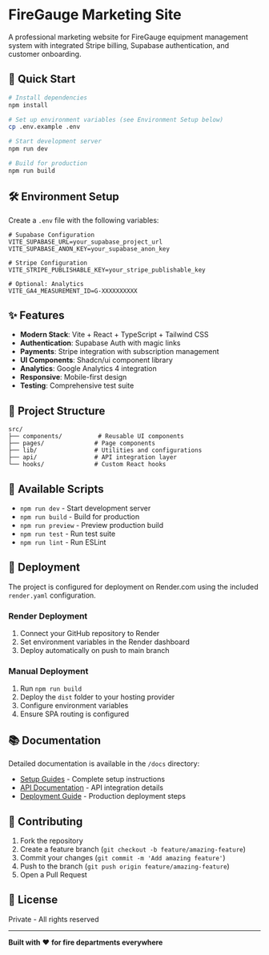 # FireGauge Marketing Site

A professional marketing website for FireGauge equipment management system with integrated Stripe billing, Supabase authentication, and customer onboarding.

## 🚀 Quick Start

```bash
# Install dependencies
npm install

# Set up environment variables (see Environment Setup below)
cp .env.example .env

# Start development server
npm run dev

# Build for production
npm run build
```

## 🛠 Environment Setup

Create a `.env` file with the following variables:

```env
# Supabase Configuration
VITE_SUPABASE_URL=your_supabase_project_url
VITE_SUPABASE_ANON_KEY=your_supabase_anon_key

# Stripe Configuration
VITE_STRIPE_PUBLISHABLE_KEY=your_stripe_publishable_key

# Optional: Analytics
VITE_GA4_MEASUREMENT_ID=G-XXXXXXXXXX
```

## ✨ Features

- **Modern Stack**: Vite + React + TypeScript + Tailwind CSS
- **Authentication**: Supabase Auth with magic links
- **Payments**: Stripe integration with subscription management
- **UI Components**: Shadcn/ui component library
- **Analytics**: Google Analytics 4 integration
- **Responsive**: Mobile-first design
- **Testing**: Comprehensive test suite

## 📁 Project Structure

```
src/
├── components/          # Reusable UI components
├── pages/              # Page components
├── lib/                # Utilities and configurations
├── api/                # API integration layer
└── hooks/              # Custom React hooks
```

## 🔧 Available Scripts

- `npm run dev` - Start development server
- `npm run build` - Build for production
- `npm run preview` - Preview production build
- `npm run test` - Run test suite
- `npm run lint` - Run ESLint

## 🚀 Deployment

The project is configured for deployment on Render.com using the included `render.yaml` configuration.

### Render Deployment
1. Connect your GitHub repository to Render
2. Set environment variables in the Render dashboard
3. Deploy automatically on push to main branch

### Manual Deployment
1. Run `npm run build`
2. Deploy the `dist` folder to your hosting provider
3. Configure environment variables
4. Ensure SPA routing is configured

## 📚 Documentation

Detailed documentation is available in the `/docs` directory:

- [Setup Guides](docs/) - Complete setup instructions
- [API Documentation](docs/) - API integration details
- [Deployment Guide](docs/) - Production deployment steps

## 🤝 Contributing

1. Fork the repository
2. Create a feature branch (`git checkout -b feature/amazing-feature`)
3. Commit your changes (`git commit -m 'Add amazing feature'`)
4. Push to the branch (`git push origin feature/amazing-feature`)
5. Open a Pull Request

## 📄 License

Private - All rights reserved

---

**Built with** ❤️ **for fire departments everywhere** 